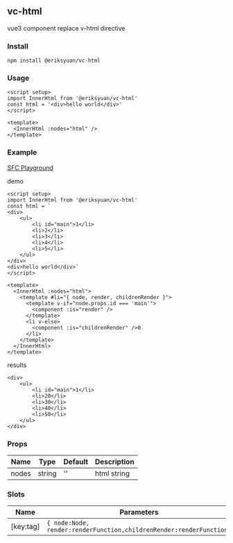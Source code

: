 ## vc-html

vue3 component replace v-html directive 
### Install
```
npm install @eriksyuan/vc-html
```
### Usage

```vue
<script setup>
import InnerHtml from '@eriksyuan/vc-html'
const html = '<div>hello world</div>'
</script>

<template>
  <InnerHtml :nodes="html" />
</template>
```

### Example
[SFC Playground](https://sfc.vuejs.org/#eNp9kE1uwkAMha8ymi7YkAzdRiFqd+0dZpMmJhmYP9mTIIS4e53QUGir7mw/+/PTO8vXGPNxAFnIkho0MQmCNMRKe+NiwCTevQd8S86KHQYnVi+A5kCnofbKLNJK+1Jdz/mQmwQu2joBd0KU3wgfWqCtlmVrxqoHa4MoKdZeUDpZ2K6aYAMWCO2qOga0LVNZrUo17Ws54xi44MXTLF+nOpXGdeJo2tTzi+fNRktB2HCtbOhCTmPH5cJQjx7VzST3d6Jcy2sQmatjvqfgOarzdKK/BNKyEPNkmnGWU69ln1KkQinaNVPAe8oDdoqrHAefjIMcyGUfGI4EyGAt1wvjr4gfoYOPhy5vglN3u2OT9fPmDcTfFNNHwAzBt4CA/5n7sfrL4IS9aH+Rl09NQcQ7)


demo
```vue
<script setup>
import InnerHtml from '@eriksyuan/vc-html'
const html = `
<div>
    <ul>
        <li id="main">1</li>
        <li>2</li>
        <li>3</li>
        <li>4</li>
        <li>5</li>
    </ul>
</div>
<div>hello world</div>`
</script>

<template>
  <InnerHtml :nodes="html">
    <template #li="{ node, render, childrenRender }">
      <template v-if="node.props.id === 'main'">
        <component :is="render" />
      </template>
      <li v-else>
        <component :is="childrenRender" />0
      </li>
    </template>
  </InnerHtml>
</template>
```
results
```
<div>
    <ul>
        <li id="main">1</li>
        <li>20</li>
        <li>30</li>
        <li>40</li> 
        <li>50</li>
    </ul>
</div>
```

### Props

| Name  | Type   | Default | Description |
| ----- | ------ | ------- | ----------- |
| nodes | string | ''      | html string |

### Slots
| Name      | Parameters                                                          | Description |
| --------- | ------------------------------------------------------------------- | ----------- |
| [key:tag] | `{ node:Node, render:renderFunction,childrenRender:renderFunction}` | -           |
